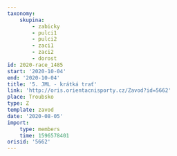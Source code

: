 ```yaml
---
taxonomy:
    skupina:
        - zabicky
        - pulci1
        - pulci2
        - zaci1
        - zaci2
        - dorost
id: 2020-race_1485
start: '2020-10-04'
end: '2020-10-04'
title: '5. JML - krátká trať'
link: 'http://oris.orientacnisporty.cz/Zavod?id=5662'
place: Troubsko
type: Z
template: zavod
date: '2020-08-05'
import:
    type: members
    time: 1596578401
orisid: '5662'
---
```


